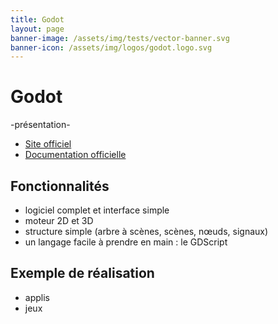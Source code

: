 ```yaml
---
title: Godot
layout: page
banner-image: /assets/img/tests/vector-banner.svg
banner-icon: /assets/img/logos/godot.logo.svg
---
```


# Godot
-présentation-

- [Site officiel](https://godotengine.org/)
- [Documentation officielle](https://docs.godotengine.org/fr/stable/)

## Fonctionnalités
- logiciel complet et interface simple
- moteur 2D et 3D
- structure simple (arbre à scènes, scènes, nœuds, signaux)
- un langage facile à prendre en main : le GDScript

## Exemple de réalisation
- applis
- jeux
